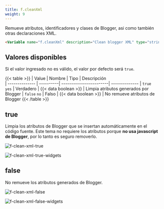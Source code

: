 ```yaml
---
title: f.cleanXml
weight: 9
---
```


Remueve atributos, identificadores y clases de Blogger, asi como también otras declaraciones XML.

```html
<Variable name="f.cleanXml" description="Clean blogger XML" type="string" value="true"/>
```

## Valores disponibles

Si el valor ingresado no es válido, el valor por defecto será `true`.

{{< table >}}
| Value          | Nombre    | Tipo                    | Descripción   
| -------------- | ----------| ------------------------| --------------
| `true` `yes`   | Verdadero | {{< data boolean >}}    | Limpia atributos generados por Blogger
| `false` `no`   | Falso     | {{< data boolean >}}    | No remueve atributos de Blogger
{{< /table >}}


## true

Limpia los atributos de Blogger que se insertan automáticamente en el código fuente. Este tema no requiere los atributos porque **no usa javascript de Blogger**, por lo tanto es seguro removerlo.

![f-clean-xml-true](/images/variables/functions/f-clean-xml-true.png)

![f-clean-xml-true-widgets](/images/variables/functions/f-clean-xml-true-widgets.png)


## false

No remueve los atributos generados de Blogger.

![f-clean-xml-false](/images/variables/functions/f-clean-xml-false.png)

![f-clean-xml-false-widgets](/images/variables/functions/f-clean-xml-false-widgets.png)



